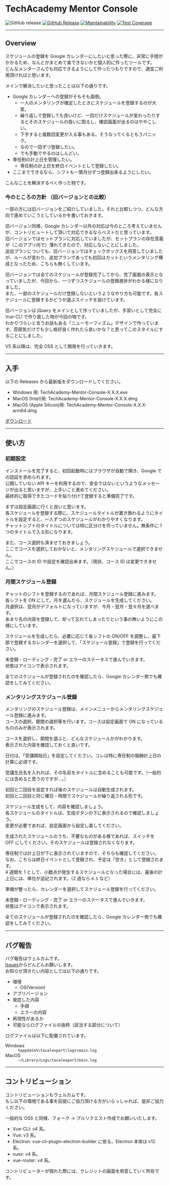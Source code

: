 # TechAcademy Mentor Console

![GitHub release](https://img.shields.io/github/release/sasagar/tacalexporter.svg)
[![GitHub Release](https://github.com/sasagar/tacalexporter/actions/workflows/ghaction.yaml/badge.svg)](https://github.com/sasagar/tacalexporter/actions/workflows/ghaction.yaml)
[![Maintainability](https://api.codeclimate.com/v1/badges/2761325fce712ada42e2/maintainability)](https://codeclimate.com/github/sasagar/tacalexporter/maintainability)
[![Test Coverage](https://api.codeclimate.com/v1/badges/2761325fce712ada42e2/test_coverage)](https://codeclimate.com/github/sasagar/tacalexporter/test_coverage)

---

## Overview

スケジュールの登録を Google カレンダーにしたいと思った際に、非常に手間がかかるため、なんとかまとめて楽できないかと個人的に作ったツールです。  
どんなメンターさんでも対応できるようにして作ったつもりですので、適宜ご利用頂ければと思います。

メインで解決したいと思ったことは以下の通りです。

- Google カレンダーへの登録がそもそも面倒。
  - 一人のメンタリングが確定したときにスケジュールを登録するのが大変。
  - 繰り返しで登録しても良いけど、一回だけスケジュールが変わったりするとそのスケジュールの扱いに困るし、確認画面が出るのはややこしい。
  - 下手すると複数回変更が入る事もある。そうなってくるともうパニック。
  - なので一回ずつ登録したい。
  - でも手動でやるのはしんどい。
- 専任制の計上日を管理したい。
  - 専任制の計上日を終日イベントとして登録したい。
- ここまでできるなら、シフトも一箇月分ずつ登録出来るようにしたい。

こんなことを解決するべく作った物です。

### 今のところの方針 （旧バージョンとの比較）

一部の方には旧バージョンをご紹介していました。それと比較しつつ、どんな方向で進めていこうとしているかを書いておきます。

旧バージョン同様、Google カレンダー以外の対応は今のところ考えていませんが、コントリビュートして頂いて対応できるならベストだと思っています。  
旧バージョンではセットプランに対応していましたが、セットプランの存在意義が（このアプリ内で）薄れてきたので、対応しないことにしました。  
追加プランについても、旧バージョンではチェックボックスを用意していましたが、ルールが変わり、追加プランであっても初回はカットというメンタリング構成となったため、こちらも無くしています。

旧バージョンでは全てのスケジュールが登録完了してから、完了画面の表示となっていましたが、今回から、一つずつスケジュールの登録進捗がわかる様になりました。  
また、一部のスケジュールだけ登録しないというようなやり方も可能です。各スケジュールに登録するかどうか選ぶスイッチを設けています。

旧バージョンは jQuery をメインとして作っていましたが、手習いとして完全に Vue-CLI で作り直した物が今回の物です。  
わかりづらいと言うお話もある「ニューモーフィズム」デザインで作っています。雰囲気だけでも少し格好良く作れたら良いかな？と思ってこのスタイルにすることにしました。

V5 系以降は、完全 OSS として開発を行っていきます。

---

## 入手

以下の Releases から最新版をダウンロードしてください。

- Windows 用: TechAcademy-Mentor-Console-X.X.X.exe
- MacOS (Intel)用: TechAcademy-Mentor-Console-X.X.X.dmg
- MacOS (Apple Silicon)用: TechAcademy-Mentor-Console-X.X.X-arm64.dmg

[ダウンロード](https://github.com/sasagar/tacalexporter/releases/latest)

---

## 使い方

### 初期設定

インストールを完了すると、初回起動時にはブラウザが自動で開き、Google での認証を求められます。  
公開していない API キーを利用するので、安全ではないというようなメッセージが出ると思いますが、上手いこと進めてください。  
最終的に取得できたコードを貼り付けて登録すると準備完了です。

まずは設定画面に行くと良いと思います。  
各スケジュールを登録する際に、スケジュールタイトルが置き換わるようにタイトルを設定すると、一人ずつのスケジュールがわかりやすくなります。  
チャットシフトのタイトルについては特に区分けを作っていません。無条件に 1 つのタイトルで入る形になります。

また、コース選択も済ませておきましょう。  
ここでコースを選択しておかないと、メンタリングスケジュールで選択できません。  
ここでコースの ID や設定を確認出来ます。（現状、コース ID は変更できません。）

### 月間スケジュール登録

チャットのシフトを登録するのであれば、月間スケジュール登録に進みます。  
各シフトを ON にして、月を選んだら、スケジュールを生成してください。  
月選択は、翌月がデフォルトになっていますが、今月・翌月・翌々月を選べます。  
あまり先の内容を登録して、却って忘れてしまったりという事の無いようにこの様にしています。

スケジュールを生成したら、必要に応じて各シフトの ON/OFF を調整し、最下部で登録するカレンダーを選択して、「スケジュール登録」で登録を行ってください。

未登録・ローディング・完了 or エラーのステータスで進んでいきます。  
状態はアイコンで表示されます。

全てのスケジュールが登録されたのを確認したら、Google カレンダー側でも確認をしてみてください。

### メンタリングスケジュール登録

メンタリングのスケジュール登録は、メインメニューからメンタリングスケジュール登録に進みます。  
コースの選択、期間の選択等を行います。コースは設定画面で ON になっているもののみが表示されます。

コースを選択し、期間を選ぶと、どんなスケジュールかがわかります。  
表示された内容を確認しておくと良いです。

日付は、「受講開始日」を設定してください。コレは特に専任制の報酬計上日の計算に必須です。

受講生氏名を入れれば、その名前をタイトルに含めることも可能です。（一般的には含めると思うのですが...。）

初回と二回目を設定すれば後のスケジュールは自動生成されます。  
初回と二回目と同じ曜日・時間でスケジュールが繰り返される形です。

スケジュール生成をして、内容を確認しましょう。  
各スケジュールのタイトルは、生成ボタンの下に表示されるので確認しましょう。  
変更が必要であれば、設定画面から設定し直してください。

生成されたスケジュールのうち、不要なものがある様であれば、スイッチを OFF にしてください。そのスケジュールは登録されなくなります。

専任制では計上日が下に表示されていますので、そちらも確認してください。  
なお、こちらは終日イベントとして登録され、予定は「空き」として登録されます。  
4 週間を 1 として、小数点が発生するスケジュールとなった場合には、最後の計上日には、単位が追記されます。（2 週なら `0.5` など）

準備が整ったら、カレンダーを選択してスケジュール登録を行ってください。

未登録・ローディング・完了 or エラーのステータスで進んでいきます。  
状態はアイコンで表示されます。

全てのスケジュールが登録されたのを確認したら、Google カレンダー側でも確認をしてみてください。

---

## バグ報告

バグ報告はウェルカムです。  
[Issues](https://github.com/sasagar/tacalexporter/issues)からどんどんお願いします。  
お知らせ頂きたい内容としては以下の通りです。

- 環境
  - OS(Version)
- アプリバージョン
- 発症した内容
  - 手順
  - エラーの内容
- 再現性があるか
- 可能ならログファイルの抜粋（該当する部分について）

ログファイルは以下に配置されています。

<dl>
<dt>Windows</dt>
<dd><code>%appdata%\tacalexport\logs\main.log</code></dd>
<dt>MacOS</dt>
<dd><code>~/Library/Logs/tacalexport/main.log</code></dd>
</dl>

---

## コントリビューション

コントリビューションもウェルカムです。  
もし以下の環境である事を前提にご協力頂ける方がいらっしゃれば、是非ご協力ください。

一般的な OSS と同様、フォーク → プルリクエスト作成でお願いいたします。

- Vue-CLI: v4 系。
- Vue: v3 系。
- Electron: vue-cli-plugin-electron-builder に依る。Electron 本体は v12 系。
- vuex: v4 系。
- vue-router: v4 系。

コントリビューターが現れた際には、クレジットの画面を用意していく所存です。
